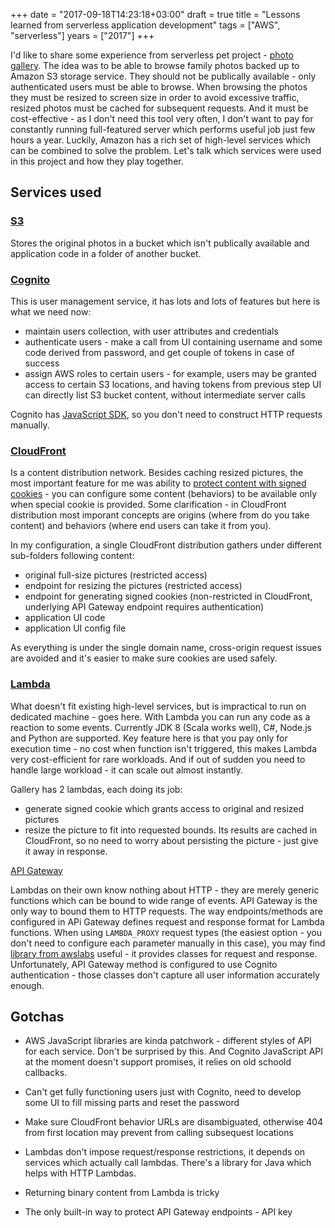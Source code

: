 +++
date = "2017-09-18T14:23:18+03:00"
draft = true
title = "Lessons learned from serverless application development"
tags = ["AWS", "serverless"]
years = ["2017"]
+++

I'd like to share some experience from serverless pet project - [photo gallery](https://github.com/paul-lysak/gallery-proto).
The idea was to be able to browse family photos backed up to Amazon S3 storage service.
They should not be publically available - only authenticated users must be able to browse.
When browsing the photos they must be resized to screen size in order to avoid excessive traffic,
resized photos must be cached for subsequent requests.
And it must be cost-effective - as I don't need this tool very often, 
I don't want to pay for constantly running full-featured server which performs useful job just few hours a year. 
Luckily, Amazon has a rich set of high-level services which can be combined to solve the problem. 
Let's talk which services were used in this project and how they play together.

## Services used

### [S3](https://aws.amazon.com/s3/)

Stores the original photos in a bucket which isn't publically available and application code in a folder of another bucket.

### [Cognito](https://aws.amazon.com/cognito/)

This is user management service, it has lots and lots of features but here is what we need now:

- maintain users collection, with user attributes and credentials
- authenticate users - make a call from UI containing username and some code derived from password, and get couple of tokens in case of success 
- assign AWS roles to certain users - for example, users may be granted access to certain S3 locations, and having tokens from previous step UI can directly list S3 bucket content, without intermediate server calls

Cognito has [JavaScript SDK](https://github.com/aws/amazon-cognito-identity-js), so you don't need to construct HTTP requests manually.


### [CloudFront](https://aws.amazon.com/cloudfront/) 

Is a content distribution network. Besides caching resized pictures, 
the most important feature for me was ability to [protect content with signed cookies](http://docs.aws.amazon.com/AmazonCloudFront/latest/DeveloperGuide/private-content-signed-cookies.html) - 
you can configure some content (behaviors) to be available only when special cookie is provided. 
Some clarification - in CloudFront distribution most imporant concepts are origins (where from do you take content) 
and behaviors (where end users can take it from you).

In my configuration, a single CloudFront distribution gathers under different sub-folders following content:

- original full-size pictures (restricted access)
- endpoint for resizing the pictures (restricted access)
- endpoint for generating signed cookies (non-restricted in CloudFront, underlying API Gateway endpoint requires authentication)
- application UI code
- application UI config file 

As everything is under the single domain name, cross-origin request issues are avoided and it's easier to make sure cookies are used safely.


### [Lambda](https://aws.amazon.com/lambda/)

What doesn't fit existing high-level services, but is impractical to run on dedicated machine - goes here.
With Lambda you can run any code as a reaction to some events. Currently JDK 8 (Scala works well), C#, Node.js and Python are supported. 
Key feature here is that you pay only for execution time - no cost when function isn't triggered, this makes Lambda very cost-efficient
for rare workloads. And if out of sudden you need to handle large workload - it can scale out almost instantly.

Gallery has 2 lambdas, each doing its job:

- generate signed cookie which grants access to original and resized pictures
- resize the picture to fit into requested bounds. Its results are cached in CloudFront, so no need to worry about persisting the picture - just give it away in response.

[API Gateway](https://aws.amazon.com/api-gateway/)

Lambdas on their own know nothing about HTTP - they are merely generic functions which can be bound to wide range of events.
API Gateway is the only way to bound them to HTTP requests. The way endpoints/methods are configured in APi Gateway defines
request and response format for Lambda functions. When using `LAMBDA_PROXY` request types 
(the easiest option - you don't need to configure each parameter manually in this case),
you may find [library from awslabs](https://github.com/awslabs/aws-serverless-java-container) useful - it provides 
classes for request and response. Unfortunately, API Gateway method is configured to use Cognito authentication - those 
classes don't capture all user information accurately enough.


## Gotchas

  - AWS JavaScript libraries are kinda patchwork - different styles of API for each service. Don't be surprised by this. 
  And Cognito JavaScript API at the moment doesn't support promises, it relies on old schoold callbacks.

  - Can't get fully functioning users just with Cognito, need to develop some UI to fill missing parts and reset the password

  - Make sure CloudFront behavior URLs are disambiguated, otherwise 404 from first location may prevent from calling subsequest locations

  - Lambdas don't impose request/response restrictions, it depends on services which actually call lambdas.
  There's a library for Java which helps with HTTP Lambdas.

  - Returning binary content from Lambda is tricky

  - The only built-in way to protect API Gateway endpoints - API key 


